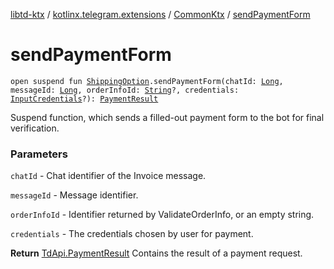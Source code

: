 [libtd-ktx](../../index.md) / [kotlinx.telegram.extensions](../index.md) / [CommonKtx](index.md) / [sendPaymentForm](./send-payment-form.md)

# sendPaymentForm

`open suspend fun `[`ShippingOption`](https://tdlibx.github.io/td/docs/org/drinkless/td/libcore/telegram/TdApi/ShippingOption.html)`.sendPaymentForm(chatId: `[`Long`](https://kotlinlang.org/api/latest/jvm/stdlib/kotlin/-long/index.html)`, messageId: `[`Long`](https://kotlinlang.org/api/latest/jvm/stdlib/kotlin/-long/index.html)`, orderInfoId: `[`String`](https://kotlinlang.org/api/latest/jvm/stdlib/kotlin/-string/index.html)`?, credentials: `[`InputCredentials`](https://tdlibx.github.io/td/docs/org/drinkless/td/libcore/telegram/TdApi/InputCredentials.html)`?): `[`PaymentResult`](https://tdlibx.github.io/td/docs/org/drinkless/td/libcore/telegram/TdApi/PaymentResult.html)

Suspend function, which sends a filled-out payment form to the bot for final verification.

### Parameters

`chatId` - Chat identifier of the Invoice message.

`messageId` - Message identifier.

`orderInfoId` - Identifier returned by ValidateOrderInfo, or an empty string.

`credentials` - The credentials chosen by user for payment.

**Return**
[TdApi.PaymentResult](https://tdlibx.github.io/td/docs/org/drinkless/td/libcore/telegram/TdApi/PaymentResult.html) Contains the result of a payment request.

